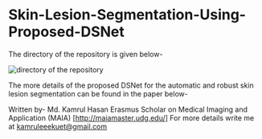 # Skin-Lesion-Segmentation-Using-Proposed-DSNet

The directory of the repository is given below-

![directory of the repository](https://user-images.githubusercontent.com/32570071/59551310-fec95b80-8f77-11e9-824f-ff49a8c2075a.png)

The more details of the proposed DSNet for the automatic and robust skin lesion segmentation can be found in the paper below- 

Written by-
Md. Kamrul Hasan
Erasmus Scholar on Medical Imaging and Application (MAIA) [http://maiamaster.udg.edu/]
For more details write me at kamruleeekuet@gmail.com

